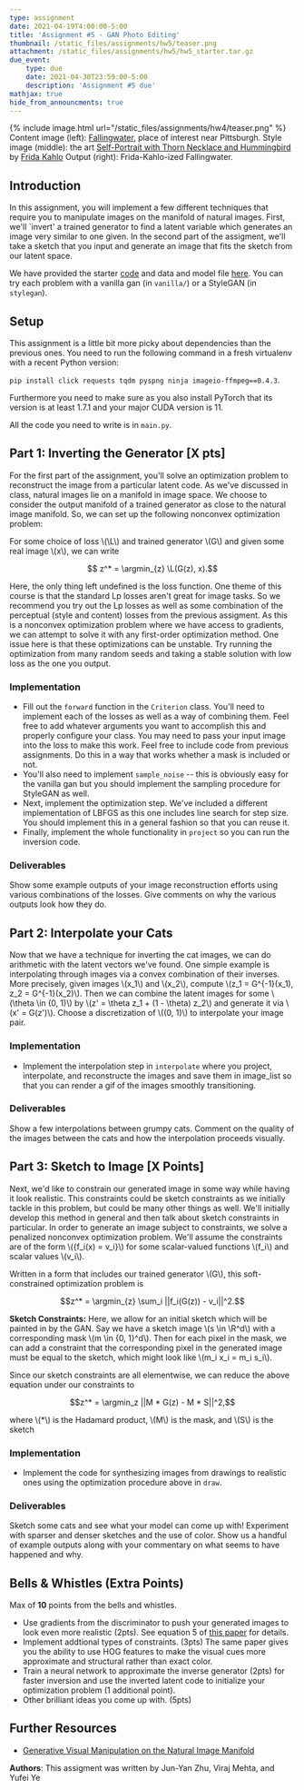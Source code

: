 ```yaml
---
type: assignment
date: 2021-04-19T4:00:00-5:00
title: 'Assignment #5 - GAN Photo Editing'
thumbnail: /static_files/assignments/hw5/teaser.png
attachment: /static_files/assignments/hw5/hw5_starter.tar.gz
due_event:
    type: due
    date: 2021-04-30T23:59:00-5:00
    description: 'Assignment #5 due'
mathjax: true
hide_from_announcments: true
---
```


$$
\DeclareMathOperator{\argmin}{arg min}
\newcommand{\L}{\mathcal{L}}
\newcommand{\Latent}{\tilde{\mathbb{Z}}}
\newcommand{\R}{\mathbb{R}}
$$

{% include image.html url="/static_files/assignments/hw4/teaser.png" %}
Content image (left): [Fallingwater](https://fallingwater.org/), place of interest near Pittsburgh. Style image (middle): the art [Self-Portrait with Thorn Necklace and Hummingbird](https://www.fridakahlo.org/self-portrait-with-thorn-necklace-and-hummingbird.jsp) by [Frida Kahlo](https://www.fridakahlo.org/frida-kahlo-biography.jsp) Output (right): Frida-Kahlo-ized Fallingwater. 

## Introduction
In this assignment, you will implement a few different techniques that require you to manipulate images on the manifold of natural images. First, we'll `invert' a trained generator to find a latent variable which generates an image very similar to one given. In the second part of the assigment, we'll take a sketch that you input and generate an image that fits the sketch from our latent space.

We have provided the starter [code](/static_files/assignments/starter.tar) and data and model file [here](https://drive.google.com/file/d/161V3oaL_SvV4qlxBs-kjl9XJlHcF3V4k/view?usp=sharing). You can try each problem with a vanilla gan (in `vanilla/`) or a StyleGAN (in `stylegan`).

## Setup

This assignment is a little bit more picky about dependencies than the previous ones. You need to run the following command in a fresh virtualenv with a recent Python version:

`pip install click requests tqdm pyspng ninja imageio-ffmpeg==0.4.3`.

Furthermore you need to make sure as you also install PyTorch that its version is at least 1.7.1 and your major CUDA version is 11.

All the code you need to write is in `main.py`.

## Part 1: Inverting the Generator [X pts]
For the first part of the assignment, you'll solve an optimization problem to reconstruct the image from a particular latent code. As we've discussed in class, natural images lie on a manifold in image space. We choose to consider the output manifold of a trained generator as close to the natural image manifold. So, we can set up the following nonconvex optimization problem:

For some choice of loss \\(\L\\) and trained generator \\(G\\) and given some real image \\(x\\), we can write

$$ z^* = \argmin_{z} \L(G(z), x).$$

Here, the only thing left undefined is the loss function. One theme of this course is that the standard Lp losses aren't great for image tasks. So we recommend you try out the Lp losses as well as some combination of the perceptual (style and content) losses from the previous assigment. As this is a nonconvex optimization problem where we have access to gradients, we can attempt to solve it with any first-order optimization method. One issue here is that these optimizations can be unstable. Try running the optimization from many random seeds and taking a stable solution with low loss as the one you output.

### Implementation
* Fill out the `forward` function in the `Criterion` class. You'll need to implement each of the losses as well as a way of combining them. Feel free to add whatever arguments you want to accomplish this and properly configure your class. You may need to pass your input image into the loss to make this work. Feel free to include code from previous assignments. Do this in a way that works whether a mask is included or not.
* You'll also need to implement `sample_noise` -- this is obviously easy for the vanilla gan but you should implement the sampling procedure for StyleGAN as well.
* Next, implement the optimization step. We've included a different implementation of LBFGS as this one includes line search for step size. You should implement this in a general fashion so that you can reuse it.
* Finally, implement the whole functionality in `project` so you can run the inversion code.


### Deliverables

Show some example outputs of your image reconstruction efforts using various combinations of the losses. Give comments on why the various outputs look how they do.

## Part 2: Interpolate your Cats
Now that we have a technique for inverting the cat images, we can do arithmetic with the latent vectors we've found. One simple example is interpolating through images via a convex combination of their inverses. More precisely, given images \\(x_1\\) and \\(x_2\\), compute \\(z_1 = G^{-1}(x_1), z_2 = G^{-1}(x_2)\\). Then we can combine the latent images for some \\(\theta \in (0, 1)\\) by \\(z' = \theta z_1 + (1 - \theta) z_2\\) and generate it via \\(x' = G(z')\\). Choose a discretization of \\((0, 1)\\) to interpolate your image pair.

### Implementation
* Implement the interpolation step in `interpolate` where you project, interpolate, and reconstructe the images and save them in image_list so that you can render a gif of the images smoothly transitioning.

### Deliverables

Show a few interpolations between grumpy cats. Comment on the quality of the images between the cats and how the interpolation proceeds visually.

## Part 3: Sketch to Image [X Points]
Next, we'd like to constrain our generated image in some way while having it look realistic. This constraints could be sketch constraints as we initially tackle in this problem, but could be many other things as well. We'll initially develop this method in general and then talk about sketch constraints in particular. In order to generate an image subject to constraints, we solve a penalized nonconvex optimization problem. We'll assume the constraints are of the form \\(\{f_i(x) = v_i\}\\) for some scalar-valued functions \\(f_i\\) and scalar values \\(v_i\\).

Written in a form that includes our trained generator \\(G\\), this soft-constrained optimization problem is

$$z^* = \argmin_{z} \sum_i ||f_i(G(z)) - v_i||^2.$$

__Sketch Constraints:__
Here, we allow for an initial sketch which will be painted in by the GAN. Say we have a sketch image \\(s \in \R^d\\) with a corresponding mask \\(m \in {0, 1}^d\\). Then for each pixel in the mask, we can add a constraint that the corresponding pixel in the generated image must be equal to the sketch, which might look like \\(m_i x_i = m_i s_i\\).

Since our sketch constraints are all elementwise, we can reduce the above equation under our constraints to

$$z^* = \argmin_z ||M * G(z) - M * S||^2,$$

where \\(*\\) is the Hadamard product, \\(M\\) is the mask, and \\(S\\) is the sketch

### Implementation

* Implement the code for synthesizing images from drawings to realistic ones using the optimization procedure above in `draw`.

### Deliverables

Sketch some cats and see what your model can come up with! Experiment with sparser and denser sketches and the use of color. Show us a handful of example outputs along with your commentary on what seems to have happened and why.

## Bells & Whistles (Extra Points)
Max of **10** points from the bells and whistles.
- Use gradients from the discriminator to push your generated images to look even more realistic (2pts). See equation 5 of [this paper](https://arxiv.org/pdf/1609.03552.pdf) for details.
- Implement addtional types of constraints. (3pts) The same paper gives you the ability to use HOG features to make the visual cues more approximate and structural rather than exact color.
- Train a neural network to approximate the inverse generator (2pts) for faster inversion and use the inverted latent code to initialize your optimization problem (1 additional point).
- Other brilliant ideas you come up with. (5pts)


## Further Resources
- [Generative Visual Manipulation on the Natural Image Manifold](https://arxiv.org/pdf/1609.03552.pdf)

__Authors__:
This assigment was written by Jun-Yan Zhu, Viraj Mehta, and Yufei Ye
